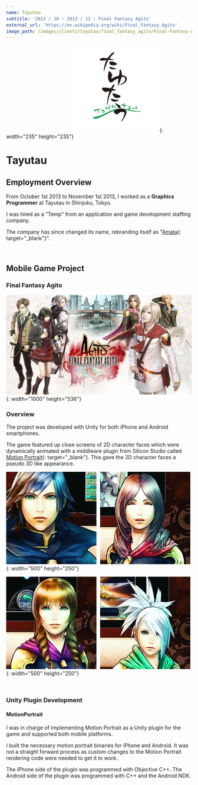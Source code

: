 ```yaml
---
name: Tayutau
subtitle: '2013 / 10 ~ 2013 / 11 : Final Fantasy Agito'
external_url: 'https://en.wikipedia.org/wiki/Final_Fantasy_Agito'
image_path: /images/clients/tayutau/final_fantasy_agito/Final-Fantasy-Agito-Wide.jpg
---
```


&nbsp; &nbsp; &nbsp; &nbsp; &nbsp; &nbsp; &nbsp; &nbsp; &nbsp; &nbsp; &nbsp; &nbsp; &nbsp; &nbsp; &nbsp; &nbsp; &nbsp; &nbsp; &nbsp; &nbsp; &nbsp; &nbsp; &nbsp; ![](/images/clients/tayutau/tayutau_logo.jpg){: width="235" height="235"}

# Tayutau

## Employment Overview

From October 1st 2013 to November 1st 2013, I worked as a **Graphics Programmer** at Tayutau in Shinjuku, Tokyo.

I was hired as a "Temp" from an application and game development staffing company.

The company has since changed its name, rebranding itself as "[Amata](https://amata.co.jp/en/works/game-development){: target="_blank"}".

&nbsp;

## Mobile Game Project

### Final Fantasy Agito

![](/images/clients/tayutau/final_fantasy_agito/Final-Fantasy-Agito-Wide.jpg){: width="1000" height="536"}

### Overview

The project was developed with Unity for both iPhone and Android smartphones.

The game featured up close screens of 2D character faces which were dynamically animated with a middlware plugin from Silicon Studio called &nbsp; &nbsp; [Motion Portrait](https://www.siliconstudio.co.jp/en/products-service/motion-portrait/){: target="_blank"}. This gave the 2D character faces a pseudo 3D like appearance. &nbsp; &nbsp;

![](/images/clients/tayutau/final_fantasy_agito/FFA_Motion_Portrait_1.gif){: width="500" height="250"}

![](/images/clients/tayutau/final_fantasy_agito/FFA_Motion_Portrait_3.gif){: width="500" height="250"}

&nbsp;

### Unity Plugin Development

#### MotionPortrait

I was in charge of implementing Motion Portrait as a Unity plugin for the game and supported both mobile platforms.

I built the necessary motion portrait binaries for iPhone and Android. It was not a straight forward process as custom changes to the Motion Portrait rendering code were needed to get it to work.

The iPhone side of the plugin was programmed with Objective C++. The Android side of the plugin was programmed with C++ and the Android NDK.

&nbsp;
